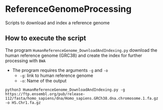 # ReferenceGenomeProcessing
Scripts to download and index a reference genome

## How to execute the script

The program `HumanReferenceGenome_DownloadAndIndexing.py` download the human reference genome (GRC38) and create the index for further processing with `BWA`

- The program requires the arguments `-g` and `-o`
   - `-g`: link to human reference genome
   - `-o`: Name of the output

```
python3 HumanReferenceGenome_DownloadAndIndexing.py -g https://ftp.ensembl.org/pub/release-112/fasta/homo_sapiens/dna/Homo_sapiens.GRCh38.dna.chromosome.1.fa.gz -o HS.Chr1.fa.gz

```
